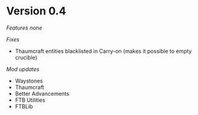 # Version 0.4

*Features*
_none_

*Fixes*
* Thaumcraft entities blacklisted in Carry-on (makes it possible to empty crucible)

*Mod updates*
* Waystones
* Thaumcraft
* Better Advancements
* FTB Utilities
* FTBLib

